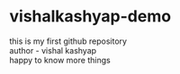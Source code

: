 # vishalkashyap-demo
this is my first github repository
<br>
author - vishal kashyap
<br>
happy to know more things
